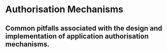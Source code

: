 # Authorisation Mechanisms

## Common pitfalls associated with the design and implementation of application authorisation mechanisms.

